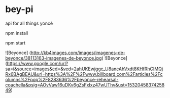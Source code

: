 # bey-pi
api for all things yoncé

npm install

npm start

![Beyonce] (http://kb4images.com/images/imagenes-de-beyonce/38113163-imagenes-de-beyonce.jpg)
![Beyonce] (https://www.google.com/url?sa=i&source=images&cd=&ved=2ahUKEwjggc_U8ancAhVxdt8KHfRhCIMQjRx6BAgBEAU&url=https%3A%2F%2Fwww.billboard.com%2Farticles%2Fcolumns%2Fpop%2F8283636%2Fbeyonce-rehearsal-coachella&psig=AOvVaw16uDKv6gZsFxIxz47wUThv&ust=1532045837425849)

